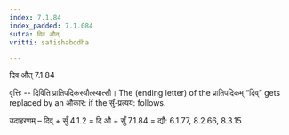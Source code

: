 ```yaml
---
index: 7.1.84
index_padded: 7.1.084
sutra: दिव औत्‌
vritti: satishabodha

---
```

 दिव औत्‌ 7.1.84 


वृत्तिः -- दिविति प्रातिपदिकस्यौत्स्यात्सौ। The (ending letter) of the प्रातिपदिकम् “दिव्” gets replaced by an औकार: if the सुँ-प्रत्यय: follows. 


उदाहरणम् – दिव् + सुँ 4.1.2 = दि औ + सुँ 7.1.84 = द्यौ: 6.1.77, 8.2.66, 8.3.15 
